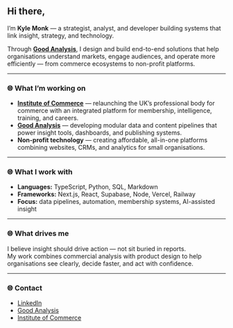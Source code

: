 ## Hi there, 
I’m **Kyle Monk** — a strategist, analyst, and developer building systems that link insight, strategy, and technology.  

Through **[Good Analysis](https://goodanalysis.co.uk)**, I design and build end-to-end solutions that help organisations understand markets, engage audiences, and operate more efficiently — from commerce ecosystems to non-profit platforms.  

---

### 🌐 What I’m working on  
- **[Institute of Commerce](https://instituteofcommerce.co.uk)** — relaunching the UK’s professional body for commerce with an integrated platform for membership, intelligence, training, and careers.  
- **[Good Analysis](https://goodanalysis.co.uk)** — developing modular data and content pipelines that power insight tools, dashboards, and publishing systems.  
- **Non-profit technology** — creating affordable, all-in-one platforms combining websites, CRMs, and analytics for small organisations.  

---

### 🌐 What I work with  
- **Languages:** TypeScript, Python, SQL, Markdown  
- **Frameworks:** Next.js, React, Supabase, Node, Vercel, Railway  
- **Focus:** data pipelines, automation, membership systems, AI-assisted insight  

---

### 🌐 What drives me  
I believe insight should drive action — not sit buried in reports.  
My work combines commercial analysis with product design to help organisations see clearly, decide faster, and act with confidence.  

---

### 🌐 Contact  
- [LinkedIn](https://www.linkedin.com/in/kylemonk)  
- [Good Analysis](https://goodanalysis.co.uk)  
- [Institute of Commerce](https://instituteofcommerce.org)
